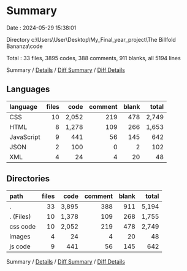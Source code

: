 # Summary

Date : 2024-05-29 15:38:01

Directory c:\\Users\\User\\Desktop\\My_Final_year_project\\The Billfold Bananza\\code

Total : 33 files,  3895 codes, 388 comments, 911 blanks, all 5194 lines

Summary / [Details](details.md) / [Diff Summary](diff.md) / [Diff Details](diff-details.md)

## Languages
| language | files | code | comment | blank | total |
| :--- | ---: | ---: | ---: | ---: | ---: |
| CSS | 10 | 2,052 | 219 | 478 | 2,749 |
| HTML | 8 | 1,278 | 109 | 266 | 1,653 |
| JavaScript | 9 | 441 | 56 | 145 | 642 |
| JSON | 2 | 100 | 0 | 2 | 102 |
| XML | 4 | 24 | 4 | 20 | 48 |

## Directories
| path | files | code | comment | blank | total |
| :--- | ---: | ---: | ---: | ---: | ---: |
| . | 33 | 3,895 | 388 | 911 | 5,194 |
| . (Files) | 10 | 1,378 | 109 | 268 | 1,755 |
| css code | 10 | 2,052 | 219 | 478 | 2,749 |
| images | 4 | 24 | 4 | 20 | 48 |
| js code | 9 | 441 | 56 | 145 | 642 |

Summary / [Details](details.md) / [Diff Summary](diff.md) / [Diff Details](diff-details.md)